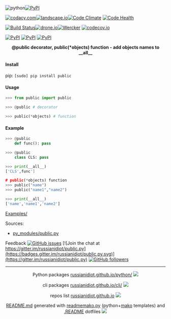 ![python](https://img.shields.io/badge/language-python-blue.svg)[![PyPI](https://img.shields.io/pypi/pyversions/public.svg)](https://pypi.python.org/pypi/public)

[![codacy.com](https://img.shields.io/codacy/6692c8b8d1194b3db696b456b683ad94.svg)](https://www.codacy.com/app/russianidiot-github/public-py/dashboard)[![landscape.io](https://landscape.io/github/russianidiot/public.py/master/landscape.svg?style=flat)](https://landscape.io/github/russianidiot/public.py/master)[![Code Climate](https://img.shields.io/codeclimate/github/russianidiot/public.py.svg)](https://codeclimate.com/github/russianidiot/public.py)
[![Code Health](https://scrutinizer-ci.com/g/russianidiot/public.py/badges/quality-score.png?b=master)](https://scrutinizer-ci.com/g/russianidiot/public.py)

[![Build Status](https://travis-ci.org/russianidiot/public.py.svg?branch=master)](https://travis-ci.org/russianidiot/public.py)[![drone.io](https://drone.io/github.com/russianidiot/public.py/status.png)](https://drone.io/github.com/russianidiot/public.py)[![Wercker](https://img.shields.io/wercker/ci/russianidiot/public.py.svg)](https://app.wercker.com/#applications/5702681e4b64a4362009961b/)
[![codecov.io](https://codecov.io/github/russianidiot/public.py/coverage.svg?branch=master)](https://codecov.io/github/russianidiot/public.py?branch=master)

[![PyPI](https://img.shields.io/pypi/v/public.svg)](https://pypi.python.org/pypi/public)
[![PyPI](https://img.shields.io/pypi/dm/public.svg)](https://pypi.python.org/pypi/public)
[![PyPI](https://img.shields.io/pypi/dd/public.svg)](https://pypi.python.org/pypi/public)

<p align="center">
    <b>@public decorator, public(*objects) function - add objects names to __all__</b>
</p>

#### Install

pip: 
`[sudo] pip install public`

#### Usage

```python
>>> from public import public

>>> @public # decorator

>>> public(*objects) # function

```

#### Example

```python
>>> @public
	def func(): pass

>>> @public
	class CLS: pass

>>> print(__all__)
['CLS',func']

# public(*objects) function
>>> public("name")
>>> public("name1","name2")

>>> print(__all__)
['name','name1','name2']

```

[Examples/](https://github.com/russianidiot/public.py/tree/master/Examples)

Sources:
*	[py_modules/public.py](https://github.com/russianidiot/public.py/blob/master/py_modules/public.py)

Feedback
[![GitHub issues](https://img.shields.io/github/issues/russianidiot/public.py.svg)](https://github.com/russianidiot/public.py/issues)
[![Join the chat at https://gitter.im/russianidiot/public.py](https://badges.gitter.im/russianidiot/public.py.svg)](https://gitter.im/russianidiot/public.py)
[![GitHub followers](https://img.shields.io/github/followers/russianidiot.svg?style=social&label=Follow)](https://github.com/russianidiot)

* * *

<p align="center">
	Python packages <a href="http://russianidiot.github.io/python/">russianidiot.github.io/python/</a>
	<img src="http://russianidiot.github.io/images/python/16.png" />
</p>
<p align="center">
	cli packages <a href="http://russianidiot.github.io/python/">russianidiot.github.io/cli/</a>
<img src="http://russianidiot.github.io/images/cli/16.png" />
</p>

<p align="center">
	repos list <a href="http://russianidiot.github.io/">russianidiot.github.io</a> <img src="http://russianidiot.github.io/images/star/16.png" />
</p>

<p align="center">
	<a href="https://raw.githubusercontent.com/russianidiot/public.py/master/README.md">README.md</a> generated with <a href="https://github.com/russianidiot/readme-mako.py">readmemako.py</a> (python+<a href="http://www.makotemplates.org/">mako</a> templates) and <a href="https://github.com/russianidiot-dotfiles/.README">.README</a> dotfiles 
<img src="http://russianidiot.github.io/images/book/16.png">
</p>
